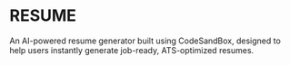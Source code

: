 # RESUME
 An AI-powered resume generator built using CodeSandBox, designed to help users instantly generate job-ready, ATS-optimized resumes.
